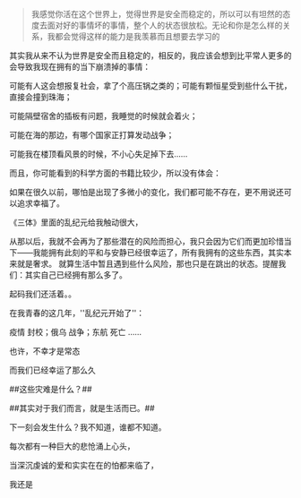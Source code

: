 >我感觉你活在这个世界上，觉得世界是安全而稳定的，所以可以有坦然的态度去面对好的事情坏的事情，整个人的状态很放松。无论和你是怎么样的关系，我都会觉得这样的能力是我羡慕而且想要去学习的

其实我从来不认为世界是安全而且稳定的，相反的，我应该会想到比平常人更多的会导致我现在拥有的当下崩溃掉的事情：

可能有人这会想报复社会，拿了个高压锅之类的；可能有颗恒星受到些什么干扰，直接会撞到珠海；

可能隔壁宿舍的插板有问题，我睡觉的时候就会着火；

可能在海的那边，有哪个国家正打算发动战争；

可能我在楼顶看风景的时候，不小心失足掉下去……

而且，你可能看到的科学方面的书籍比较少，所以没有体会：

如果在很久以前，哪怕是出现了多微小的变化，我们都可能不存在，更不用说还可以追求幸福了。

《三体》里面的乱纪元给我触动很大，

从那以后，我就不会再为了那些潜在的风险而担心，我只会因为它们而更加珍惜当下——我能拥有此刻的平和与安静已经很幸运了，所有我拥有的这些东西，其实本来就是奢求。
就算生活中暂且遇到些什么风险，那也只是在跳出的状态。提醒我们：其实自己已经拥有那么多了。

起码我们还活着。。



在我青春的这几年，''乱纪元开始了''：

疫情 封校；俄乌 战争；东航 死亡 ……

也许，不幸才是常态

而我们已经幸运了那么久

##这些灾难是什么？##

##其实对于我们而言，就是生活而已。##

下一刻会发生什么？我不知道，谁都不知道。

每次都有一种巨大的悲怆涌上心头，

当深沉虔诚的爱和实实在在的怕都来临了，



我还是
